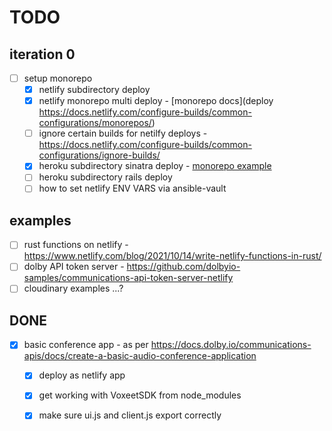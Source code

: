 # TODO

## iteration 0

- [ ] setup monorepo
  - [x] netlify subdirectory deploy
  - [x] netlify monorepo multi deploy - [monorepo docs](deploy
    https://docs.netlify.com/configure-builds/common-configurations/monorepos/)
  - [ ] ignore certain builds for netilfy deploys -
    https://docs.netlify.com/configure-builds/common-configurations/ignore-builds/
  - [x] heroku subdirectory sinatra deploy - [monorepo
    example](https://jtway.co/deploying-subdirectory-projects-to-heroku-f31ed65f3f2)
  - [ ] heroku subdirectory rails deploy
  - [ ] how to set netlify ENV VARS via ansible-vault

## examples

- [ ] rust functions on netlify - https://www.netlify.com/blog/2021/10/14/write-netlify-functions-in-rust/
- [ ] dolby API token server - https://github.com/dolbyio-samples/communications-api-token-server-netlify
- [ ] cloudinary examples ...?

## DONE

- [x] basic conference app - as per https://docs.dolby.io/communications-apis/docs/create-a-basic-audio-conference-application
  - [x] deploy as netlify app
  - [x] get working with VoxeetSDK from node_modules
  - [x] make sure ui.js and client.js export correctly

